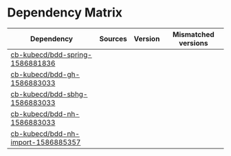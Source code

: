 # Dependency Matrix

Dependency | Sources | Version | Mismatched versions
---------- | ------- | ------- | -------------------
[cb-kubecd/bdd-spring-1586881836](https://github.com/cb-kubecd/bdd-spring-1586881836.git) |  | []() | 
[cb-kubecd/bdd-gh-1586883033](https://github.com/cb-kubecd/bdd-gh-1586883033.git) |  | []() | 
[cb-kubecd/bdd-sbhg-1586883033](https://github.com/cb-kubecd/bdd-sbhg-1586883033.git) |  | []() | 
[cb-kubecd/bdd-nh-1586883033](https://github.com/cb-kubecd/bdd-nh-1586883033.git) |  | []() | 
[cb-kubecd/bdd-nh-import-1586885357](https://github.com/cb-kubecd/bdd-nh-import-1586885357.git) |  | []() | 
